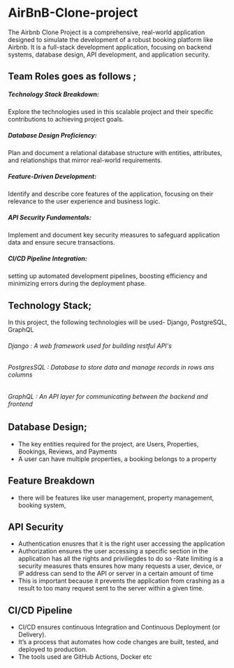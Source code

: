 # AirBnB-Clone-project
The Airbnb Clone Project is a comprehensive, real-world application designed to simulate the development of a robust booking platform like Airbnb. It is a full-stack development application, focusing on backend systems, database design, API development, and application security.

 ## Team Roles goes as follows ;
 ##### Technology Stack Breakdown:
 Explore the technologies used in this scalable project and their specific contributions to achieving project goals.

 ##### Database Design Proficiency:
 Plan and document a relational database structure with entities, attributes, and relationships that mirror real-world requirements.

 ##### Feature-Driven Development:
 Identify and describe core features of the application, focusing on their relevance to the user experience and business logic.

##### API Security Fundamentals:
  Implement and document key security measures to safeguard application data and ensure secure transactions.

  ##### CI/CD Pipeline Integration:
 setting up automated development pipelines, boosting efficiency and minimizing errors during the deployment phase.

 ## Technology Stack;
 In this project, the following technologies will be used- Django, PostgreSQL, GraphQL
 ###### Django : A web framework used for building restful API's
 ###### PostgresSQL : Database to store data and manage  records in rows ans columns
 ###### GraphQL : An API layer for communicating between the backend and frontend 

 ## Database Design;
  - The key entities required for the project, are Users, Properties, Bookings, Reviews, and Payments
 - A user can have multiple properties, a booking belongs to a property

 ## Feature Breakdown
 - there will be features like  user management, property management, booking system,

 ## API Security 
  - Authentication enusres that it is the right user accessing the application
  - Authorization ensures the user accessing a specific section in the application has all the rights and priviliegdes to do so
  -Rate limiting is  a security  measures thats ensures how many requests a user, device, or IP address can send to the  API or server in a certain amount of time
  - This is important because it prevents the application from crashing as a result to too many request sent to the server within a given time.

  ## CI/CD Pipeline
  - CI/CD ensures continuous Integration and Continuous Deployment (or Delivery).
  - It’s a process that automates how code changes are built, tested, and deployed to production.
  - The tools used are GitHub Actions, Docker etc